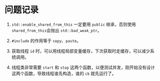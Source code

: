 # 问题记录

1. `std::enable_shared_from_this` 一定要用 `public` 继承，否则使用`shared_from_this`会抛出 `std::bad_weak_ptr`。

2. `#include` 的作用等于 `copy`、`paste`。

3. 获取线程 `id` 时，可以用线程局部变量缓存，下次获取时走缓存，可以减少系统调用。

4. 线程类非常需要 `start` 和 `stop` 这两个函数，以便测试并发，刚开始没有设计这两个函数，导致线程谁先构造，谁的 `cb` 就先运行了。
